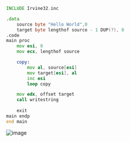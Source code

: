 ```asm
INCLUDE Irvine32.inc

.data
	source byte "Hello World",0
	target byte lengthof source - 1 DUP(?), 0
.code
main proc
	mov esi, 0
	mov ecx, lengthof source

	copy:
		mov al, source[esi]
		mov target[esi], al
		inc esi
		loop copy

	mov edx, offset target
	call writestring
	
	exit
main endp
end main
```
![image](https://github.com/user-attachments/assets/0a76d457-6e27-4426-8c62-23c9c3be2cc2)
